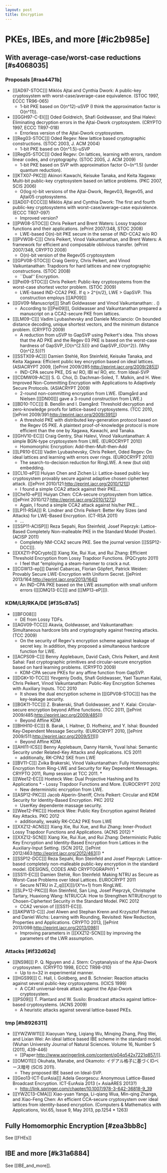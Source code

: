 ```yaml
---
layout: post
title: Encryption
---
```



# PKEs, IBEs, and more [#ic2b985e]

## With average-case/worst-case reductions [#s4068035]

### Proposals [#raa4471b]

* [[[AD97-STOC]]] Mikl&oacute;s Ajtai and Cynthia Dwork: A public-key cryptosystem with worst-case/average-case equivalence. (STOC 1997, ECCC TR96-065)
    * 1-bit PKE based on O(n^12)-uSVP (I think the approximation factor is O(n^11)).
* [[[GGH97-C-Eli]]] Oded Goldreich, Shafi Goldwasser, and Shai Halevi: Eliminating decryption errors in the Ajtai-Dwork cryptosystem. (CRYPTO 1997, ECCC TR97-018)
    * Errorless version of the Ajtai-Dwork cryptosystem.
* [[[Reg03-STOC]]] Oded Regev: New lattice based cryptographic constructions. (STOC 2003, J. ACM 2004)
    * 1-bit PKE based on O(n^1.5)-uSVP
* [[[Reg05-STOC]]] Oded Regev: On lattices, learning with errors, random linear codes, and cryptography. (STOC 2005, J. ACM 2009)
    * 1-bit PKE based on SVP with approximation factor O~(n^1.5) (under quantum reduction).
* [[[KTX07-PKC]]] Akinori Kawachi, Keisuke Tanaka, and Keita Xagawa: Multi-bit public-key cryptosystem based on lattice problems. (PKC 2007, SCIS 2006)
    * O(log n)-bit versions of the Ajtai-Dwork, Regev03, Regev05, and Ajtai05 cryptosystems.
* [[[AD07-ECCC]]] Mikl&oacute;s Ajtai and Cynthia Dwork: The first and fourth public-key cryptosystems with worst-case/average-case equivalence. (ECCC TR07-097)
    * Improved version?
* [[[PW08-STOC]]] Chris Peikert and Brent Waters: Lossy trapdoor functions and their applications. (ePrint 2007/348, STOC 2008)
    * LWE-based O(n)-bit PKE secure in the sense of IND-CCA2 w/o RO
* [[[PVW08-C]]] Chris Peikert, Vinod Vaikuntanathan, and Brent Waters: A framework for efficient and composable oblivious transfer. (ePrint 2007/348, CRYPTO 2008)
    * O(n)-bit version of the Regev05 cryptosystem
* [[[GPV08-STOC]]] Craig Gentry, Chris Peikert, and Vinod Vaikuntanathan: Trapdoors for hard lattices and new cryptographic constructions. (STOC 2008)
    * ``Dual'' Encryption.
* [[[Pei09-STOC]]] Chris Peikert: Public-key cryptosystems from the worst-case shortest vector problem. (STOC 2009)
    * LWE-based IND-CCA2 PKE. If q &gt; 2^{n/2}, LWE &gt; GapSVP. This construction employs [[[AP09]]]
* [[[GV09-Manuscript]]] Shafi Goldwasser and Vinod Vaikuntanathan: . ()
    * According to [[[Pei09]]], Goldwasser and Vaikuntanathan prepared a manuscript on a CCA2-secure PKE from lattices.
* [[[LM09-C]]] Vadim Lyubashevsky and Daniele Micciancio: On bounded distance decoding, unique shortest vectors, and the minimum distance problem. (CRYPTO 2009)
    * A reduction from uSVP to GapSVP using Peikert's idea. This shows that the AD PKE and the Regev 03 PKE is based on the worst-case hardness of GapSVP_{O(n^{2.5})} and GapSVP_{O(n^2)}. (Why O(n^{2.5})?)
* [[[SSTX09-AC]]] Damien Stehl&eacute;, Ron Steinfeld, Keisuke Tanaka, and Keita Xagawa: Efficient public key encryption based on ideal lattices. (ASIACRYPT 2009, [[ePrint 2009/285:http://eprint.iacr.org/2009/285]])
    * IND-CPA secure PKE, DS w/ RO, IBI w/ RO, etc. from Ideal-SVP
* [[[CDMW09-AC]]] S. G. Choi, D. Dachman-Soled, T. Malkin, and H. Wee: Improved Non-Committing Encryption with Applications to Adaptively Secure Protocols. (ASIACRYPT 2009)
    * 2-round non-committing encryption from LWE. (Damg&aring;rd and Nielsen [[[DN00]]] gave a 3-round construction from LWE.)
* [[[BD10-TCC]]] B. Bendlin and I. Damg&aring;rd: Threshold decryption and zero-knowledge proofs for lattice-based cryptosystems. (TCC 2010, [[ePrint 2009/391:http://eprint.iacr.org/2009/391]])
    * A threshold PKE with distributed key-generation protocol based on the Regev 05 PKE. A plaintext proof-of-knowledge protocol is more efficient than the one by Xagawa, Kawachi, and Tanaka.
* [[[GHV10-EC]]] Craig Gentry, Shai Halevi, Vinod Vaikuntanathan: A simple BGN-type cryptosystem from LWE. (EUROCRYPT 2010)
    * Homomorphic Encryption: Add-then-Mult-then-Add
* [[[LPR10-EC]]] Vadim Lyubashevsky, Chris Peikert, Oded Regev: On ideal lattices and learning with errors over rings. (EUROCRYPT 2010)
    * The search-to-decision reduction for RingLWE. A new (but old) embedding.
* [[[CL10-eP]]] Huiyan Chen and Zichen Li: Lattice-based public key cryptosystem provably secure against adaptive chosen ciphertext attack. ([[ePrint 2010/121:http://eprint.iacr.org/2010/121]])
    * I found a simple CCA2 attack against their PKE...
* [[[Che10-eP]]] Huiyan Chen: CCA-secure cryptosystem from lattice. ([[ePrint 2010/127:http://eprint.iacr.org/2010/127]])
    * Again, I found a simple CCA2 attack against his/her PKE...
* [[[LP11-RSA]]] R. Lindner and Chris Peikert: Better Key Sizes (and Attacks) for LWE-Based Encryption. (CT-RSA 2011)
    * ...
* [[[SSP11-ACISP]]] Reza Sepahi, Ron Steinfeld, Josef Pieprzyk: Lattice-Based Completely Non-malleable PKE in the Standard Model (Poster). (ACISP 2011)
    *  Completely NM-CCA2 secure PKE. See the journal version [[[SSP12-DCC]]].
* [[[XXZ11-PQCrypto]]] Xiang Xie, Rui Xue, and Rui Zhang: Efficient Threshold Encryption from Lossy Trapdoor Functions. (PQCrypto 2011)
    *  I feel that &ldquo;employing a steam-hammer to crack a nut.
* [[[CGW13-ep]]] Daniel Cabarcas, Florian G&ouml;pfert, Patrick Weiden: Provably Secure LWE-Encryption with Uniform Secret. [[ePrint 2013/164:http://eprint.iacr.org/2013/164]]
    * An IND-CPA PKE based on the LWE assumption with small uniform errors ([[[DMQ13-EC]]] and [[[MP13-eP]]]).





### KDM/LR/RKA/DE [#f35c87a5]

* [[[BFO08]]]
    *  DE from Lossy TDFs.
* [[[AGV09-TCC]]] Akavia, Goldwasser, and Vaikuntanathan: Simultaneous hardcore bits and cryptography against freezing attacks. (TCC 2009)
    * On the security of Regev's encryption scheme against leakage of secret key. In addition, they proposed a simultaneous hardcore function for LWE.
* [[[ACPS09-C]]] Benny Applebaum, David Cash, Chris Peikert, and Amit Sahai: Fast cryptographic primitives and circular-secure encryption based on hard learning problems. (CRYPTO 2009)
    * KDM-CPA secure PKEs for any affine function from GapSVP.
* [[[DGK+10-TCC]]] Yevgeniy Dodis, Shafi Goldwasser, Yael Tauman Kalai, Chris Peikert, Vinod Vaikuntanathan: Public-Key Encryption Schemes with Auxiliary Inputs. TCC 2010
    * It shows the dual encryption scheme in [[[GPV08-STOC]]] has the key-leakage security.
* [[[BGK11-TCC]]] Z. Brakerski, Shafi Goldwasser, and Y. Kalai: Circular-secure encryption beyond Affine functions. (TCC 2011, [[ePrint 2009/485:http://eprint.iacr.org/2009/485]])
    * Beyond Affine KDM
* [[[BHHI10-EC]]] B. Barak, I. Haitner, D. Hofheinz, and Y. Ishai: Bounded Key-Dependent Message Security. (EUROCRYPT 2010, [[ePrint 2009/511:http://eprint.iacr.org/2009/511]])
    * Beyond Affine KDM.
* [[[AHI11-ICS]]] Benny Applebaum, Danny Harnik, Yuval Ishai: Semantic Security under Related-Key Attacks and Applications. ICS 2011
    *  additionally, RK-CPA2 SKE from LWE
* [[[BV11-C]]] Zvika Brakerski, Vinod Vaikuntanathan: Fully Homomorphic Encryption from Ring-LWE and Security for Key Dependent Messages. CRYPTO 2011, Rump session at TCC 2011.
    *  
* [[[Wee12-EC]]] Hoeteck Wee: Dual Projective Hashing and Its Applications     * - Lossy Trapdoor Functions and More. EUROCRYPT 2012
    *  New deterministic encryption from LWE.
* [[[ASP12-PKC]]] Jacob Alperin-Sheriff, Chris Peikert: Circular and KDM Security for Identity-Based Encryption. PKC 2012
    * UserKey dependente massage security.
* [[[Wee12-PKC]]] Hoeteck Wee: Public Key Encryption against Related Key Attacks. PKC 2012
    *  additionally, weakly RK-CCA2 PKE from LWE
* [[[XXZ12-ACNS]]] Xiang Xie, Rui Xue, and Rui Zhang: Inner-Product Lossy Trapdoor Functions and Applications. (ACNS 2012)
    *  
* [[[XXZ12-SCN]]] Xiang Xie, Rui Xue, and Rui Zhang: Deterministic Public Key Encryption and Identity-Based Encryption from Lattices in the Auxiliary-Input Setting. (SCN 2012, [[ePrint 2012/463:http://eprint.iacr.org/2012/463]])
    *  
* [[[SSP12-DCC]]] Reza Sepahi, Ron Steinfeld and Josef Pieprzyk: Lattice-based completely non-malleable public-key encryption in the standard model. (DESIGNS, CODES AND CRYPTOGRAPHY)
    *  
* [[[SS11-EC]]] Damien Stehl&eacute;, Ron Steinfeld: Making NTRU as Secure as Worst-Case Problems over Ideal Lattices. EUROCRYPT 2011
    *  Secure NTRU in Z_q[[[X]]]/(X^n+1) from RingLWE.
* [[[SLP+12-PKC]]] Ron Steinfeld, San Ling, Josef Pieprzyk, Christophe Tartary, Huaxiong Wang: NTRUCCA: How to Strengthen NTRUEncrypt to Chosen-Ciphertext Security in the Standard Model. PKC 2012
    *  CCA2 version of [[[SS11-EC]]].
* [[[AKPW13-C]]] Joel Alwen and Stephan Krenn and Krzysztof Pietrzak and Daniel Wichs: Learning with Rounding, Revisited: New Reduction, Properties and Applications. CRYPTO 2013, [[ePrint 2013/098:http://eprint.iacr.org/2013/098]]
    *  Improving parameters in [[[XXZ12-SCN]]] by improving the parameters of the LWR assumption.




###  Attacks [#if32d62d]

* [[[NS98]]] P. Q. Nguyen and J. Stern: Cryptanalysis of the Ajtai-Dwork cryptosystem. (CRYPTO 1998, ECCC TR98-010)
    * Up to n=32 in experimental manner.
* [[[HGS99]]] C. Hall, I. Goldberg, and B. Schneier: Reaction attacks against several public-key cryptosystems. (ICICS 1999)
    * A CCA1 universal-break attack against the Ajtai-Dwork cryptosystem.
* [[[PS09]]] T. Plantard and W. Susilo: Broadcast attacks against lattice-based cryptosystems. (ACNS 2009)
    * A heuristic attacks against several lattice-based PKEs.

### tmp [#h8926311]

* [[[YWZWW11]]] Xiaoyuan Yang, Liqiang Wu, Minqing Zhang, Ping Wei, and Lixian Wei: An ideal lattice based IBE scheme in the standard model. (Wuhan University Journal of Natural Sciences. Volume 16, Number 5 (2011), 439-446)
    *  [[Paper:http://www.springerlink.com/content/q04q542x7221q857/]].
* [[[OMO11]]] Okuhata, Manabe, and Okamoto: イデアル格子に基づくIDベース暗号 (SCIS 2011).
    * They proposed IBE based on Ideal-SVP.
* [[[Geo13-ICT-EurAsia]]] Adela Georgescu: Anonymous Lattice-Based Broadcast Encryption.  ICT-EurAsia 2013 (+ AsiaARES 2013?)
    * http://link.springer.com/chapter/10.1007/978-3-642-36818-9_39
* [[[YWZC13-CMA]]] Xiao-yuan Yanga, Li-qiang Wua, Min-qing Zhanga, and Xiao-Feng Chen: An efficient CCA-secure cryptosystem over ideal lattices from identity-based encryption. (Computers & Mathematics with Applications, Vol.65, Issue 9, May 2013, pp.1254    * 1263)


## Fully Homomorphic Encryption [#zea3bb8c]
See [[FHEs]]

## IBE and more [#k31a6884]
See [[IBE_and_more]].
